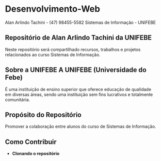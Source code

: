 # Desenvolvimento-Web

Alan Arlindo Tachini - (47) 98455-5582 
Sistemas de Informação - UNIFEBE 

## Repositório de Alan Arlindo Tachini da UNIFEBE
Neste repositório será compartilhado recursos, trabalhos e projetos relacionados ao curso Sistemas de Informação. 

## Sobre a UNIFEBE A UNIFEBE (Universidade do Febe) 
É uma instituição de ensino superior que oferece educação de qualidade em diversas áreas, sendo uma instituição sem fins lucrativos e totalmente comunitária. 

## Propósito do Repositório 
Promover a colaboração entre alunos do curso de Sistemas de Informação. 

## Como Contribuir 
- **Clonando o repositório**

